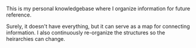This is my personal knowledgebase where I organize information for future reference.

Surely, it doesn't have everything, but it can serve as a map for connecting information. I also continuously re-organize the structures so the heirarchies can change.